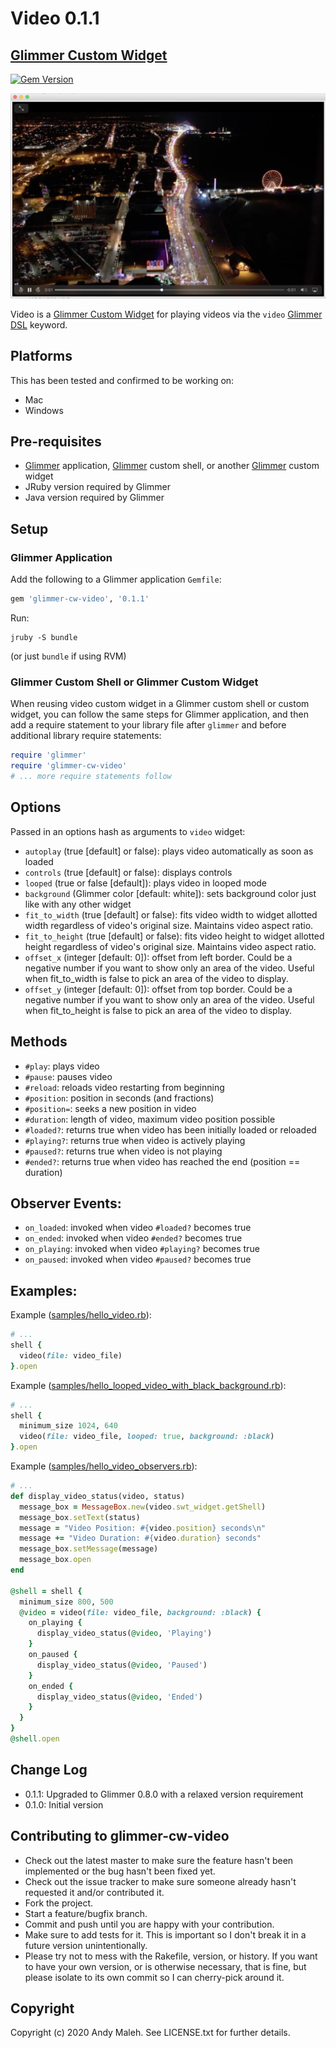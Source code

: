 # Video 0.1.1
## [Glimmer Custom Widget](https://github.com/AndyObtiva/glimmer#custom-widget-gem)
[![Gem Version](https://badge.fury.io/rb/glimmer-cw-video.svg)](http://badge.fury.io/rb/glimmer-cw-video)

![Video Widget](images/glimmer-video-widget.png)

Video is a [Glimmer Custom Widget](https://github.com/AndyObtiva/glimmer#custom-widget-gem) for playing videos via the `video` [Glimmer DSL](https://github.com/AndyObtiva/glimmer#glimmer-dsl-syntax) keyword.

## Platforms

This has been tested and confirmed to be working on:
- Mac
- Windows

## Pre-requisites

- [Glimmer](https://github.com/AndyObtiva/glimmer) application, [Glimmer](https://github.com/AndyObtiva/glimmer) custom shell, or another [Glimmer](https://github.com/AndyObtiva/glimmer) custom widget
- JRuby version required by Glimmer
- Java version required by Glimmer

## Setup

### Glimmer Application

Add the following to a Glimmer application `Gemfile`:

```ruby
gem 'glimmer-cw-video', '0.1.1'
```

Run:

```
jruby -S bundle
```

(or just `bundle` if using RVM)

### Glimmer Custom Shell or Glimmer Custom Widget

When reusing video custom widget in a Glimmer custom shell or custom widget, you can follow the same steps for Glimmer application, and then add a require statement to your library file after `glimmer` and before additional library require statements:

```ruby
require 'glimmer'
require 'glimmer-cw-video'
# ... more require statements follow
```

## Options 

Passed in an options hash as arguments to `video` widget:
- `autoplay` (true [default] or false): plays video automatically as soon as loaded
- `controls` (true [default] or false): displays controls
- `looped` (true or false [default]): plays video in looped mode
- `background` (Glimmer color [default: white]): sets background color just like with any other widget
- `fit_to_width` (true [default] or false): fits video width to widget allotted width regardless of video's original size. Maintains video aspect ratio.
- `fit_to_height` (true [default] or false): fits video height to widget allotted height regardless of video's original size. Maintains video aspect ratio.
- `offset_x` (integer [default: 0]): offset from left border. Could be a negative number if you want to show only an area of the video. Useful when fit_to_width is false to pick an area of the video to display.
- `offset_y` (integer [default: 0]): offset from top border. Could be a negative number if you want to show only an area of the video. Useful when fit_to_height is false to pick an area of the video to display.

## Methods

- `#play`: plays video
- `#pause`: pauses video
- `#reload`: reloads video restarting from beginning
- `#position`: position in seconds (and fractions)
- `#position=`: seeks a new position in video
- `#duration`: length of video, maximum video position possible
- `#loaded?`: returns true when video has been initially loaded or reloaded
- `#playing?`: returns true when video is actively playing
- `#paused?`: returns true when video is not playing
- `#ended?`: returns true when video has reached the end (position == duration)

## Observer Events:

- `on_loaded`: invoked when video `#loaded?` becomes true
- `on_ended`: invoked when video `#ended?` becomes true
- `on_playing`: invoked when video `#playing?` becomes true
- `on_paused`: invoked when video `#paused?` becomes true

## Examples:

Example ([samples/hello_video.rb](samples/video/hello_video.rb)):

```ruby
# ...
shell {
  video(file: video_file)
}.open
```

Example ([samples/hello_looped_video_with_black_background.rb](samples/video/hello_looped_video_with_black_background.rb)):

```ruby
# ...
shell {
  minimum_size 1024, 640
  video(file: video_file, looped: true, background: :black)
}.open
```

Example ([samples/hello_video_observers.rb](samples/video/hello_video_observers.rb)):

```ruby
# ...
def display_video_status(video, status)
  message_box = MessageBox.new(video.swt_widget.getShell)
  message_box.setText(status)
  message = "Video Position: #{video.position} seconds\n"
  message += "Video Duration: #{video.duration} seconds"
  message_box.setMessage(message)
  message_box.open
end

@shell = shell {
  minimum_size 800, 500
  @video = video(file: video_file, background: :black) {
    on_playing {
      display_video_status(@video, 'Playing')
    }
    on_paused {
      display_video_status(@video, 'Paused')
    }
    on_ended {
      display_video_status(@video, 'Ended')
    }
  }
}
@shell.open
```

## Change Log

- 0.1.1: Upgraded to Glimmer 0.8.0 with a relaxed version requirement
- 0.1.0: Initial version

## Contributing to glimmer-cw-video
 
- Check out the latest master to make sure the feature hasn't been implemented or the bug hasn't been fixed yet.
- Check out the issue tracker to make sure someone already hasn't requested it and/or contributed it.
- Fork the project.
- Start a feature/bugfix branch.
- Commit and push until you are happy with your contribution.
- Make sure to add tests for it. This is important so I don't break it in a future version unintentionally.
- Please try not to mess with the Rakefile, version, or history. If you want to have your own version, or is otherwise necessary, that is fine, but please isolate to its own commit so I can cherry-pick around it.

## Copyright

Copyright (c) 2020 Andy Maleh. See LICENSE.txt for
further details.

